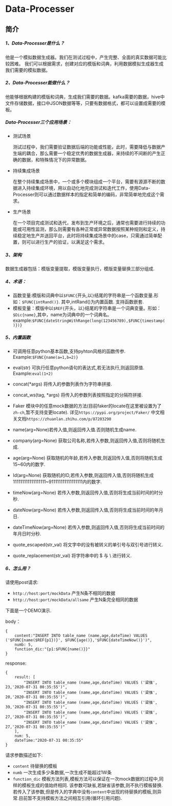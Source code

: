 # Data-Processer

## 简介

##### 1、Data-Processer是什么？

  他是一个模拟数据生成器。我们在测试过程中，产生完整、全面的真实数据可能比较困难。
  我们可以根据需求，创建对应的模版和词典，利用数据模拟生成器生成我们需要的模拟数据。

##### 2、Data-Processer能做什么？

  他能够根据构建的模版和词典，生成我们需要的数据。kafka需要的数据，hive中文件存储数据，接口中JSON数据等等，只要有数据格式，都可以设置成需要的模板。

##### Data-Processer三个应用场景：

*   测试场景

    测试过程中，我们需要验证数据后端的功能或性能，此时，需要降低与数据产生端的耦合，那么需要一个稳定优秀的数据生成器，来持续的不间断的产生正确的数据，和特殊情况下的异常数据。

*   持续集成场景

    在整个持续集成场景中，一个或多个模块组成一个平台，需要有源源不断的数据进入持续集成环境，用以自动化地完成测试和迭代工作，使用Data-Processer则可以通过数据样本的指定和简单的编码，非常简单地完成这个需求。

*   生产场景

    在一个项目完成测试和迭代，发布到生产环境之后，通常也需要进行持续的功能或可用性监测，那么则需要有各种正常或异常数据按照某种规则和定义，持续稳定地生产并送回平台，此时将持续集成场景中的case，只需通过简单配置，则可以进行生产的验证，以满足这个需求。

##### 3、架构

  数据生成器包括：模版变量提取，模版变量执行，模版变量替换三部分组成.

##### 4、术语：

*   函数变量:模版和词典中以`$FUNC{`开头,以`}`结尾的字符串是一个函数变量.形如：`$FUNC{intRand()}`. 其中,intRand()为内置函数. 支持函数嵌套.
*   模板变量：模版中以`$REF{`开头，以`}`结尾的字符串是一个词典变量。形如：`$Dic{name}`,其中，name为词典中的一个词典名。
 example:`$FUNC{dateStringWithRange(long(123456789),$FUNC{timestamp()})}`

##### 5、内置函数

*   可调用任意python基本函数,支持pyhton风格的函数传参.
Example:`$FUNC{name(a=1,b=2)}`

*   eval(str)
可执行任意python语句的表达式,若无法执行,则返回原值.
Example:`eval(1+2)`

*   concat(*args)
将传入的参数列表作为字符串拼接.

*   concat_ws(tag, *args)
将传入的参数列表按照指定的分隔符拼接.

*   Faker 模块中的任意mock数据的方法(目前faker的locate在这里被设置为了`zh-ch`,暂不支持变更locate).
详见`https://pypi.org/project/Faker/`
中文相关文档`https://zhuanlan.zhihu.com/p/87203290`

*   name(arg=None)若传入值,则返回传入值.否则随机生成name.

*   company(arg=None)
获取公司名称,若传入参数,则返回传入值,否则将随机生成.

*   age(arg=None)
获取随机的年龄,若传入参数,则返回传入值,否则将随机生成15~60内的数字.

*   Id(arg=None)
获取随机的ID,若传入参数,则返回传入值,否则将随机生成111111111111111111~911111111111111111内的数字.

*   timeNow(arg=None)
若传入参数,则返回传入值,否则将生成当前时间的时分秒.

*   dateNow(arg=None)
若传入参数,则返回传入值,否则将生成当前时间的年月日.

*   dateTimeNow(arg=None)
若传入参数,则返回传入值,否则将生成当前时间的年月日时分秒.  

*   quote_escaped(str_val)
将文字中的没有被转义的单引号与双引号进行转义.  

*   quote_replacement(str_val)
将字符串中的 $ 与 \ 进行转义.

##### 6、怎么用？

请使用post请求:  
- `http://host:port/mockData`  产生N条不相同的数据
- `http://host:port/mockData/allsame`  产生N条完全相同的数据

下面是一个DEMO演示.  

body：

    {
        content:"INSERT INTO table_name (name,age,dateTime) VALUES ('$FUNC{name($REF{p1})}', $FUNC{age()},'$FUNC{dateTimeNow()}')",
        numb: 5,
        function_dic:"{p1:$FUNC{name()}}"
    }
    

response:

    {
        result: [
            "INSERT INTO table_name (name,age,dateTime) VALUES ('梁强', 23,'2020-07-31 00:35:55')",
            "INSERT INTO table_name (name,age,dateTime) VALUES ('梁强', 20,'2020-07-31 00:35:55')",
            "INSERT INTO table_name (name,age,dateTime) VALUES ('梁强', 39,'2020-07-31 00:35:55')",
            "INSERT INTO table_name (name,age,dateTime) VALUES ('梁强', 27,'2020-07-31 00:35:55')",
            "INSERT INTO table_name (name,age,dateTime) VALUES ('梁强', 27,'2020-07-31 00:35:55')"
        ],
        num: 5,
        dateTime:"2020-07-31 00:35:55"
    }

请求参数描述如下:  

*   `content` 待替换的模板
*   `numb` 一次生成多少条数据,一次生成不能超过1W条
*   `function_dic` 模板方法列表,模板方法可以保证在一次mock数据的过程中,同样的模板生成的值始终相同.
 该参数可缺省,若缺省该参数,则不执行模板替换.若传入了该参数,但是传入的字典中没有`content`中出现的待替换的模板,则异常.目前暂不支持模板方法之间相互引用(循环引用问题).